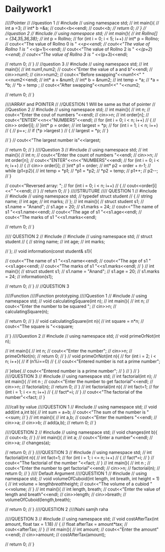 # Dailywork1
////Pointer 
// //question 1
// #include <iostream>
// using namespace std;
// int main(){
//     int a =3;
//     int* b =&a;
//     cout<<b<<endl;
//     cout<<*b;
// return 0;
// }
// //question 2
// #include <iostream>
// using namespace std;
// int main(){
// int Rollno[] = {34,35,36,38};
// int* p = Rollno;
// for (int i = 0; i < 5; i++)
// int* p = Rollno;
//     cout<<"The value of Rollno 0 is "  <<*p<<endl;
//     cout<<"The value of Rollno 1 is "  <<*(p+1)<<endl;
//     cout<<"The value of Rollno 2 is "   <<*(p+2)<<endl;
//     cout<<"The value of Rollno 3 is "   <<*(p+3)<<endl;

// return 0;
// }
// //question 3
// #include <iostream>
// using namespace std;
// int main(){
//     int num1,num2;
//     cout<<"Enter the value of a and b"<<endl;
//     cin>>num1;
//     cin>>num2;
//     cout<<"Before swapping"<<num1<<" "<<num2<<endl;
//     int* a = &num1;
//     int* b = &num2;
//     int temp = *a;
//     *a = *b;
//     *b = temp ;
//      cout<<"After swapping"<<num1<<" "<<num2;

// return 0;
// }

////ARRAY and POINTER
// //QUESTION 1 WIll be same as that of pointer 
// //Question 2
// #include <iostream>
// using namespace std;
// int main(){
//     int n;
//     cout<<"Enter the cout of numbers "<<endl;
//     cin>>n;
//     int order[n];
//     cout<<"ENTER"<<n<<"NUMBERS"<<endl;
//     for (int i = 0; i < n; i++)
//     {
//         cin>> order[i];
//     }int* p = order;
//     int largest = *p;
//     for (int i = 1; i < n; i++)
//     {
//         p++;
//         if (*p >largest )
//         {
//             largest = *p;
//         }
        
//     }
//     cout<<"The largest number is"<<largest;

// return 0;
// }
////Question 3
// #include <iostream>
// using namespace std;
// int main(){
//     int n;
//     cout<<"Enter the count of numbers "<<endl;
//     cin>>n;
//     int order[n];
//     cout<<"ENTER"<<n<<"NUMBERS"<<endl;
//     for (int i = 0; i < n; i++)
//     {
//         cin>> order[i];
//     }int* p1 = order;
//      int* p2 = order + n-1;
//     while (p1<p2){
//         int temp = *p1;
//         *p1 = *p2;
//         *p2 = temp;
//         p1++;
//         p2--;
//     }
    
//     cout<<"Reversed array: ";
//     for (int i = 0; i < n; i++)
//     {
//         cout<<order[i]<<" "<<endl;
//     }
// return 0;
// }
////STRUTURE
//// QUESTION 1
// #include <iostream>
// #include <string>
// using namespace std;
// typedef struct student
// {
//     string name;
//     int age;
//     int marks;
// };
// int main(){
// struct student s1;
//         s1.name = "Anand";
//         s1.age = 20;
//         s1.marks = 24;
//         cout<<"The name of s1 "<<s1.name<<endl;
//         cout<<"The age of s1 "<<s1.age<<endl;
//         cout<<"The marks of s1 "<<s1.marks<<endl;

// return 0;
// }

//// QUESTION 2
// #include <iostream>
// #include <string>
// using namespace std;
// struct student
// {
//     string name;
//     int age;
//     int marks;
    
// };
// void information(const student& s1){

//         cout<<"The name of s1 "<<s1.name<<endl;
//         cout<<"The age of s1 "<<s1.age<<endl;
//         cout<<"The marks of s1 "<<s1.marks<<endl;
// }
// int main(){
// struct student s1;
//         s1.name = "Anand";
//         s1.age = 20;
//         s1.marks = 24;
//         information(s1);

// return 0;
// }
// //QUESTION 3




////Function 
////Function prototyping
////Question 1
// #include <iostream>
// using namespace std;
// void calculatingSquare(int n);
// int main(){
//     int n;
//     cout<<"Enter the number to be squared ";
//     cin>>n;
//     calculatingSquare(n);

// return 0;
// }
// void calculatingSquare(int n){
//     int square = n*n;
//     cout<<"The square is "<<square;
    
// }
////Question 2
// #include <iostream>
// using namespace std;
// void primeOrNot(int n);

// int main(){
//     int n;
//     cout<<"Enter the number";
//     cin>>n;
//     primeOrNot(n);
//     return 0;
// }
//     void primeOrNot(int n){
//     for (int i = 2; i < n; i++){
//     if (n%i==0)
//     {
//         cout<<"Entered number is not a prime number";
    
//     }else{
//         cout<<"Entered number is a prime number";
//     }
//     }
// }
////QUESTION 3
// #include <iostream>
// using namespace std;
// int factorial(int n);
// int main(){
//     int n ;
//     cout<<"Enter the number to get factorial"<<endl;
//     cin>>n;
//     factorial(n);
// return 0;
// }
// int factorial(int n){
//     int fact=1;
//     for (int i = 1; i <= n; i++)
//     {
//        fact*=i;
//     }
//     cout<<"The factorial of the number"<<fact;
// }


////call by value
////QUESTION 1
// #include <iostream>
// using namespace std;
// void add(int a,int b){
//     int sum = a+b;
//     cout<<"The sum of the number is "<<sum;
// }
// int main(){
// int a,b;
// cout<<"Enter the numbers "<<endl;
// cin>>a;
// cin>>b;
// add(a,b);
// return 0;
// }

////QUESTION 2
// #include <iostream>
// using namespace std;
// void changes(int b){
//     cout<<b;
// }
// int main(){
//     int a;
//     cout<<"Enter a number"<<endl;
//     cin>>a;
//     changes(a);

// return 0;
// }
////QUESTION 3
// #include <iostream>
// using namespace std;
// int factorial(int n){
//     int fact=1;
//     for (int i = 1; i <= n; i++)
//     {
//        fact*=i;
//     }
//     cout<<"The factorial of the number "<<fact;
// }
// int main(){
//     int n ;
//     cout<<"Enter the number to get factorial"<<endl;
//     cin>>n;
//     factorial(n);
// return 0;
// }
//// Default Argument
////QUESTION 1
// #include <iostream>
// using namespace std;
// void volumeOfCuboid(int length, int breath, int height = 1){
//     int volume = length*breath*height;
//     cout<<"The volume of a cubiod "<<volume;
// }
// int main(){
//     int length, breath;
//     cout<<"Enter the value of length and breath"<<endl;
//     cin>>length;
//     cin>>breath;
//     volumeOfCuboid(length,breath);

// return 0;
// }
////QUESTION 2
////Nahi samjh raha

////QUESTION 3
// #include <iostream>
// using namespace std;
// void costAfterTax(int amount, float tax = 1.18)
// {
//     float afterTax = amount*tax;
//     cout<<afterTax;
// }
// int main(){
//     int amount;
//     cout<<"Enter the amount"<<endl;
//     cin>>amount;
//     costAfterTax(amount);

// return 0;
// }
